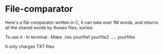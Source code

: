 # File-comparator
Here's a file comparator written in C, it can take over 1M words, and returns all the shared words by thoses files, sorted.

To use it :
  In terminal : 
    Make
    ./ws yourfile1 yourfile2 ..... yourfilex

It only charges TXT files
